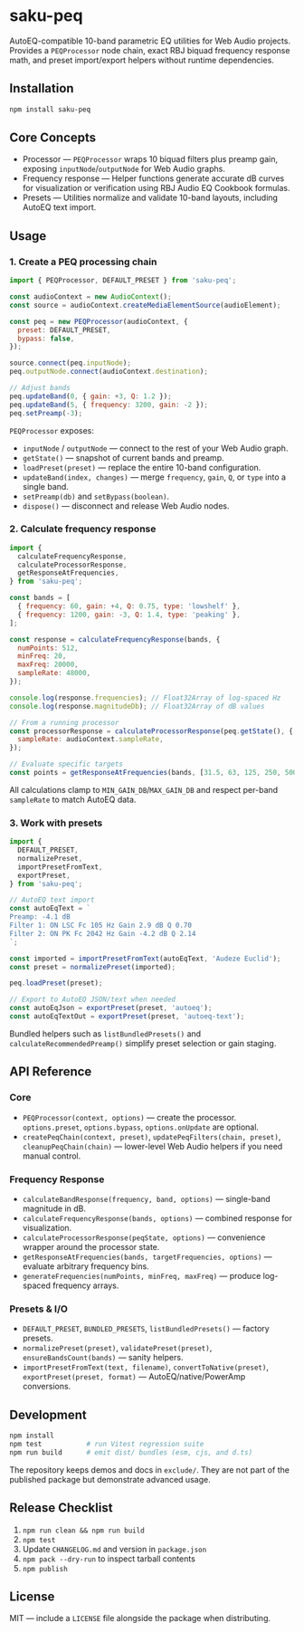 # saku-peq

AutoEQ-compatible 10-band parametric EQ utilities for Web Audio projects. Provides a `PEQProcessor` node chain, exact RBJ biquad frequency response math, and preset import/export helpers without runtime dependencies.

## Installation

```bash
npm install saku-peq
```

## Core Concepts

- Processor — `PEQProcessor` wraps 10 biquad filters plus preamp gain, exposing `inputNode`/`outputNode` for Web Audio graphs.
- Frequency response — Helper functions generate accurate dB curves for visualization or verification using RBJ Audio EQ Cookbook formulas.
- Presets — Utilities normalize and validate 10-band layouts, including AutoEQ text import.

## Usage

### 1. Create a PEQ processing chain

```js
import { PEQProcessor, DEFAULT_PRESET } from 'saku-peq';

const audioContext = new AudioContext();
const source = audioContext.createMediaElementSource(audioElement);

const peq = new PEQProcessor(audioContext, {
  preset: DEFAULT_PRESET,
  bypass: false,
});

source.connect(peq.inputNode);
peq.outputNode.connect(audioContext.destination);

// Adjust bands
peq.updateBand(0, { gain: +3, Q: 1.2 });
peq.updateBand(5, { frequency: 3200, gain: -2 });
peq.setPreamp(-3);
```

`PEQProcessor` exposes:

- `inputNode` / `outputNode` — connect to the rest of your Web Audio graph.
- `getState()` — snapshot of current bands and preamp.
- `loadPreset(preset)` — replace the entire 10-band configuration.
- `updateBand(index, changes)` — merge `frequency`, `gain`, `Q`, or `type` into a single band.
- `setPreamp(db)` and `setBypass(boolean)`.
- `dispose()` — disconnect and release Web Audio nodes.

### 2. Calculate frequency response

```js
import {
  calculateFrequencyResponse,
  calculateProcessorResponse,
  getResponseAtFrequencies,
} from 'saku-peq';

const bands = [
  { frequency: 60, gain: +4, Q: 0.75, type: 'lowshelf' },
  { frequency: 1200, gain: -3, Q: 1.4, type: 'peaking' },
];

const response = calculateFrequencyResponse(bands, {
  numPoints: 512,
  minFreq: 20,
  maxFreq: 20000,
  sampleRate: 48000,
});

console.log(response.frequencies); // Float32Array of log-spaced Hz
console.log(response.magnitudeDb); // Float32Array of dB values

// From a running processor
const processorResponse = calculateProcessorResponse(peq.getState(), {
  sampleRate: audioContext.sampleRate,
});

// Evaluate specific targets
const points = getResponseAtFrequencies(bands, [31.5, 63, 125, 250, 500, 1000, 2000, 4000, 8000, 16000]);
```

All calculations clamp to `MIN_GAIN_DB`/`MAX_GAIN_DB` and respect per-band `sampleRate` to match AutoEQ data.

### 3. Work with presets

```js
import {
  DEFAULT_PRESET,
  normalizePreset,
  importPresetFromText,
  exportPreset,
} from 'saku-peq';

// AutoEQ text import
const autoEqText = `
Preamp: -4.1 dB
Filter 1: ON LSC Fc 105 Hz Gain 2.9 dB Q 0.70
Filter 2: ON PK Fc 2042 Hz Gain -4.2 dB Q 2.14
`;

const imported = importPresetFromText(autoEqText, 'Audeze Euclid');
const preset = normalizePreset(imported);

peq.loadPreset(preset);

// Export to AutoEQ JSON/text when needed
const autoEqJson = exportPreset(preset, 'autoeq');
const autoEqTextOut = exportPreset(preset, 'autoeq-text');
```

Bundled helpers such as `listBundledPresets()` and `calculateRecommendedPreamp()` simplify preset selection or gain staging.

## API Reference

### Core
- `PEQProcessor(context, options)` — create the processor. `options.preset`, `options.bypass`, `options.onUpdate` are optional.
- `createPeqChain(context, preset)`, `updatePeqFilters(chain, preset)`, `cleanupPeqChain(chain)` — lower-level Web Audio helpers if you need manual control.

### Frequency Response
- `calculateBandResponse(frequency, band, options)` — single-band magnitude in dB.
- `calculateFrequencyResponse(bands, options)` — combined response for visualization.
- `calculateProcessorResponse(peqState, options)` — convenience wrapper around the processor state.
- `getResponseAtFrequencies(bands, targetFrequencies, options)` — evaluate arbitrary frequency bins.
- `generateFrequencies(numPoints, minFreq, maxFreq)` — produce log-spaced frequency arrays.

### Presets & I/O
- `DEFAULT_PRESET`, `BUNDLED_PRESETS`, `listBundledPresets()` — factory presets.
- `normalizePreset(preset)`, `validatePreset(preset)`, `ensureBandsCount(bands)` — sanity helpers.
- `importPresetFromText(text, filename)`, `convertToNative(preset)`, `exportPreset(preset, format)` — AutoEQ/native/PowerAmp conversions.

## Development

```bash
npm install
npm test           # run Vitest regression suite
npm run build      # emit dist/ bundles (esm, cjs, and d.ts)
```

The repository keeps demos and docs in `exclude/`. They are not part of the published package but demonstrate advanced usage.

## Release Checklist

1. `npm run clean && npm run build`
2. `npm test`
3. Update `CHANGELOG.md` and version in `package.json`
4. `npm pack --dry-run` to inspect tarball contents
5. `npm publish`

## License

MIT — include a `LICENSE` file alongside the package when distributing.
